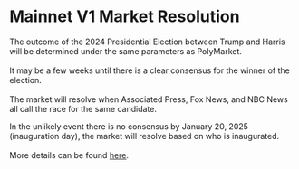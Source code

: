 # Mainnet V1 Market Resolution

The outcome of the 2024 Presidential Election between Trump and Harris will be determined under the same parameters as PolyMarket. \
\
It may be a few weeks until there is a clear consensus for the winner of the election.\
\
The market will resolve when Associated Press, Fox News, and NBC News all call the race for the same candidate.

In the unlikely event there is no consensus by January 20, 2025 (inauguration day), the market will resolve based on who is inaugurated. \
\
More details can be found [here](https://x.com/polymarket/status/1852493928072970425?s=46\&t=X1sJLYL6zORh4pcBGIlQCw).
